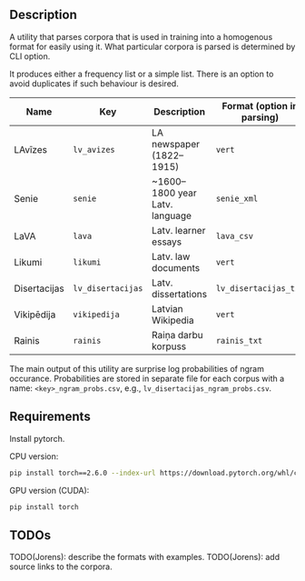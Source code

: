 ## Description

A utility that parses corpora that is used in training into a homogenous format
for easily using it. What particular corpora is parsed is determined by CLI
option.

It produces either a frequency list or a simple list. There is an option to
avoid duplicates if such behaviour is desired.

| Name            | Key               |  Description                   | Format (option in parsing) | Prob. computed?  |
|-----------------|-------------------|--------------------------------|----------------------------|------------------|
| LAvīzes         | `lv_avizes`       | LA newspaper (1822–1915)       | `vert`                     |        x         |
| Senie           | `senie`           | ~1600–1800 year Latv. language | `senie_xml`                |        x         |
| LaVA            | `lava`            | Latv. learner essays           | `lava_csv`                 |        x         |
| Likumi          | `likumi`          | Latv. law documents            | `vert`                     |        x         |
| Disertacijas    | `lv_disertacijas` | Latv. dissertations            | `lv_disertacijas_txt`      |        ✓         |
| Vikipēdija      | `vikipedija`      | Latvian Wikipedia              | `vert`                     |        x         |
| Rainis          | `rainis`          | Raiņa darbu korpuss            | `rainis_txt`               |        ✓         |


The main output of this utility are surprise log probabilities of ngram
occurance. Probabilities are stored in separate file for each corpus with a
name: `<key>_ngram_probs.csv`, e.g., `lv_disertacijas_ngram_probs.csv`. 

## Requirements

Install pytorch.

CPU version:

```bash
pip install torch==2.6.0 --index-url https://download.pytorch.org/whl/cpu
```

GPU version (CUDA):

```bash
pip install torch
```

## TODOs

TODO(Jorens): describe the formats with examples.
TODO(Jorens): add source links to the corpora.
